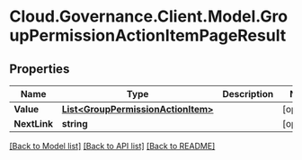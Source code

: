 # Cloud.Governance.Client.Model.GroupPermissionActionItemPageResult
## Properties

Name | Type | Description | Notes
------------ | ------------- | ------------- | -------------
**Value** | [**List&lt;GroupPermissionActionItem&gt;**](GroupPermissionActionItem.md) |  | [optional] 
**NextLink** | **string** |  | [optional] 

[[Back to Model list]](../README.md#documentation-for-models) [[Back to API list]](../README.md#documentation-for-api-endpoints) [[Back to README]](../README.md)

